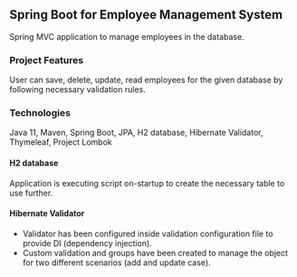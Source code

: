## Spring Boot for Employee Management System
Spring MVC application to manage employees in the database.

### Project Features
User can save, delete, update, read employees for the given database by following necessary validation rules.

### Technologies
Java 11, Maven, Spring Boot, JPA, H2 database, Hibernate Validator, Thymeleaf, Project Lombok

#### H2 database
Application is executing script on-startup to create the necessary table to use further.

#### Hibernate Validator
- Validator has been configured inside validation configuration file to provide DI (dependency injection).
- Custom validation and groups have been created to manage the object for two different scenarios (add and update case).
